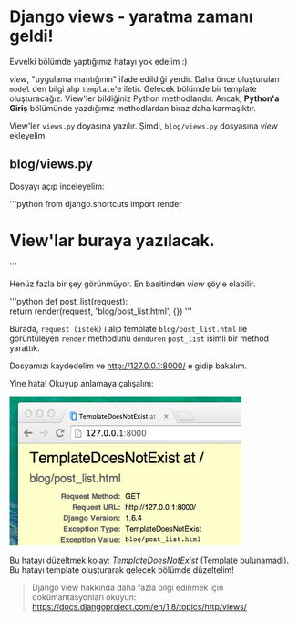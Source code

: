 # Django views - yaratma zamanı geldi!

Evvelki bölümde yaptığımız hatayı yok edelim :)

*view*, "uygulama mantığının" ifade edildiği yerdir. Daha önce oluşturulan `model` den bilgi alıp `template`'e iletir. Gelecek bölümde bir template oluşturacağız. View'ler bildiğiniz Python methodlarıdır. Ancak, **Python'a Giriş** bölümünde yazdığımız methodlardan biraz daha karmaşıktır.

View'ler `views.py` doyasına yazılır. Şimdi, `blog/views.py` dosyasına *view* ekleyelim.

## blog/views.py

Dosyayı açıp inceleyelim:

'''python 
from django.shortcuts import render

# View'lar buraya yazılacak.
'''    

Henüz fazla bir şey görünmüyor. En basitinden *view* şöyle olabilir.

'''python 
def post_list(request):     
    return render(request, 'blog/post_list.html', {})
'''    

Burada, `request (istek)` i alıp template `blog/post_list.html` ile görüntüleyen `render` methodunu `döndüren` `post_list` isimli bir method yarattık.

Dosyamızı kaydedelim ve http://127.0.0.1:8000/ e gidip bakalım.

Yine hata! Okuyup anlamaya çalışalım:

![Hata][1]

 [1]: images/error.png

Bu hatayı düzeltmek kolay: *TemplateDoesNotExist* (Template bulunamadı). Bu hatayı template oluşturarak gelecek bölümde düzeltelim!

> Django view hakkında daha fazla bilgi edinmek için dokümantasyonları okuyun: https://docs.djangoproject.com/en/1.8/topics/http/views/

